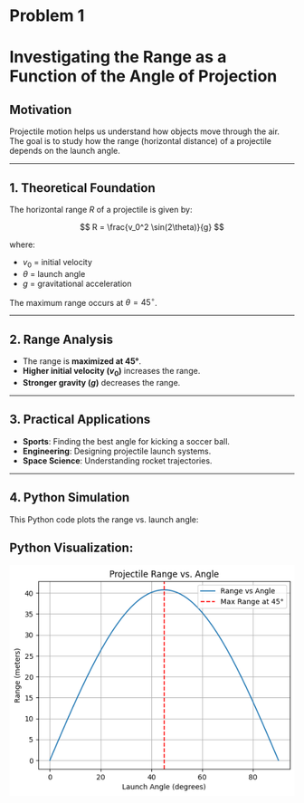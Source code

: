 # Problem 1

# **Investigating the Range as a Function of the Angle of Projection**

## **Motivation**
Projectile motion helps us understand how objects move through the air. The goal is to study how the range (horizontal distance) of a projectile depends on the launch angle.

---

## **1. Theoretical Foundation**
The horizontal range $R$ of a projectile is given by:

$$
R = \frac{v_0^2 \sin(2\theta)}{g}
$$

where:
- $v_0$ = initial velocity
- $\theta$ = launch angle
- $g$ = gravitational acceleration

The maximum range occurs at $\theta = 45^\circ$.

---

## **2. Range Analysis**
- The range is **maximized at 45°**.
- **Higher initial velocity ($v_0$)** increases the range.
- **Stronger gravity ($g$)** decreases the range.

---

## **3. Practical Applications**
- **Sports**: Finding the best angle for kicking a soccer ball.
- **Engineering**: Designing projectile launch systems.
- **Space Science**: Understanding rocket trajectories.

---

## **4. Python Simulation**
This Python code plots the range vs. launch angle:

## Python Visualization:

![alt text](image.png)